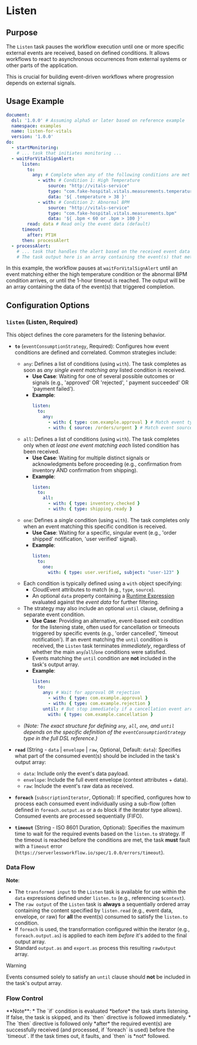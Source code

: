 <!-- Examples are validated -->

# Listen

## Purpose

The `Listen` task pauses the workflow execution until one or more specific external events are received, based on
defined conditions. It allows workflows to react to asynchronous occurrences from external systems or other parts of the
application.

This is crucial for building event-driven workflows where progression depends on external signals.

## Usage Example

```yaml
document:
  dsl: '1.0.0' # Assuming alpha5 or later based on reference example
  namespace: examples
  name: listen-for-vitals
  version: '1.0.0'
do:
  - startMonitoring:
    # ... task that initiates monitoring ...
  - waitForVitalSignAlert:
      listen:
        to:
          any: # Complete when any of the following conditions are met
            - with: # Condition 1: High Temperature
                source: "http://vitals-service"
                type: "com.fake-hospital.vitals.measurements.temperature"
                data: '${ .temperature > 38 }'
            - with: # Condition 2: Abnormal BPM
                source: "http://vitals-service"
                type: "com.fake-hospital.vitals.measurements.bpm"
                data: '${ .bpm < 60 or .bpm > 100 }'
        read: data # Read only the event data (default)
      timeout:
        after: PT1H
      then: processAlert
  - processAlert:
    # ... task that handles the alert based on the received event data ...
    # The task output here is an array containing the event(s) that met the condition
```

In this example, the workflow pauses at `waitForVitalSignAlert` until an event matching either the high temperature
condition or the abnormal BPM condition arrives, or until the 1-hour timeout is reached. The output will be an array
containing the data of the event(s) that triggered completion.

## Configuration Options

### `listen` (Listen, Required)

This object defines the core parameters for the listening behavior.

* **`to`** (`eventConsumptionStrategy`, Required): Configures how event conditions are defined and correlated. Common
  strategies include:
    * `any`: Defines a list of conditions (using `with`). The task completes as soon as *any single event matching any*
      listed condition is received.
        * **Use Case**: Waiting for one of several possible outcomes or signals (e.g., 'approved' OR 'rejected', '
          payment succeeded' OR 'payment failed').
        * **Example**:
          ```yaml
          listen:
            to:
              any:
                - with: { type: com.example.approval } # Match event type
                - with: { source: /orders/urgent } # Match event source
          ```
    * `all`: Defines a list of conditions (using `with`). The task completes only when *at least one event matching
      each* listed condition has been received.
        * **Use Case**: Waiting for multiple distinct signals or acknowledgments before proceeding (e.g., confirmation
          from inventory AND confirmation from shipping).
        * **Example**:
          ```yaml
          listen:
            to:
              all:
                - with: { type: inventory.checked }
                - with: { type: shipping.ready }
          ```
    * `one`: Defines a *single* condition (using `with`). The task completes only when an event matching this specific
      condition is received.
        * **Use Case**: Waiting for a specific, singular event (e.g., 'order shipped' notification, 'user verified'
          signal).
        * **Example**:
          ```yaml
          listen:
            to:
              one:
                with: { type: user.verified, subject: "user-123" } 
          ```
    * Each condition is typically defined using a `with` object specifying:
        * CloudEvent attributes to match (e.g., `type`, `source`).
        * An optional `data` property containing a [Runtime Expression](dsl-runtime-expressions.md) evaluated against
          the *event data* for further filtering.
    * The strategy may also include an optional `until` clause, defining a separate event condition.
        * **Use Case**: Providing an alternative, event-based exit condition for the listening state, often used for
          cancellation or timeouts triggered by specific events (e.g., 'order cancelled', 'timeout notification').
          If an event matching the `until` condition is received, the `Listen` task terminates *immediately*, regardless
          of whether the main `any`/`all`/`one` conditions were satisfied.
        * Events matching the `until` condition are **not** included in the task's output array.
        * **Example**:
          ```yaml
          listen:
            to:
              any: # Wait for approval OR rejection
                - with: { type: com.example.approval }
                - with: { type: com.example.rejection }
              until: # But stop immediately if a cancellation event arrives
                with: { type: com.example.cancellation }
          ```
    * *(Note: The exact structure for defining `any`, `all`, `one`, and `until` depends on the specific definition of
      the `eventConsumptionStrategy` type in the full DSL reference.)*

* **`read`** (String - `data` | `envelope` | `raw`, Optional, Default: `data`): Specifies what part of the consumed
  event(s) should be included in the task's output array:
    * `data`: Include only the event's data payload.
    * `envelope`: Include the full event envelope (context attributes + data).
    * `raw`: Include the event's raw data as received.

* **`foreach`** (`subscriptionIterator`, Optional): If
  specified, configures how to process each consumed event individually using a sub-flow (often defined in
  `foreach.output.as` or a `do` block if the iterator type allows). Consumed events are processed sequentially (FIFO).

* **`timeout`** (String - ISO 8601 Duration, Optional): Specifies the maximum time to wait for the required events based
  on the `listen.to` strategy. If the timeout is reached before the conditions are met, the task **must** fault with a
  `Timeout` error (`https://serverlessworkflow.io/spec/1.0.0/errors/timeout`).

### Data Flow

<include from="_common-task-data-flow.md" element-id="common-data-flow"/>

**Note**:

* The `transformed input` to the `Listen` task is available for use within the `data` expressions defined under
  `listen.to` (e.g., referencing `$context`).
* The `raw output` of the `Listen` task is **always** a sequentially ordered array containing the content specified by
  `listen.read` (e.g., event data, envelope, or raw) for **all** the event(s) consumed to satisfy the `listen.to`
  condition.
* If `foreach` is used, the transformation configured within the iterator (e.g., `foreach.output.as`) is applied to each
  item *before* it's added to the final output array.
* Standard `output.as` and `export.as` process this resulting `rawOutput` array.

> [!WARNING]
> Events consumed solely to satisfy an `until` clause should **not** be included in the task's output array.

### Flow Control

<include from="_common-task-flow_control.md" element-id="common-flow-control"/>
**Note**:
*   The `if` condition is evaluated *before* the task starts listening. If false, the task is skipped, and its `then` directive is followed immediately.
*   The `then` directive is followed only *after* the required event(s) are successfully received (and processed, if `foreach` is used) before the `timeout`. If the task times out, it faults, and `then` is *not* followed. 